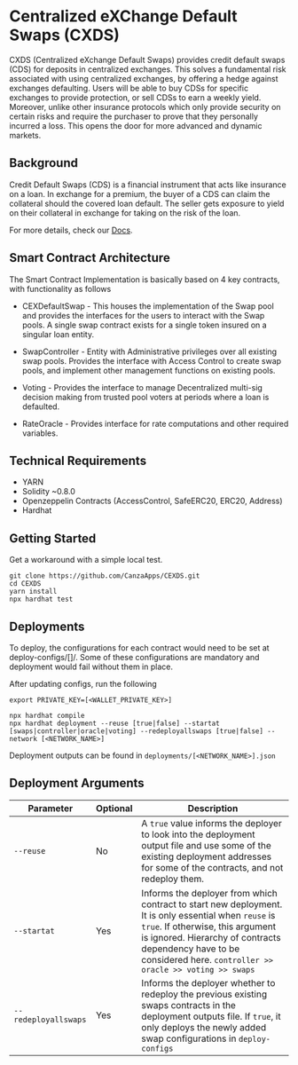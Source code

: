 # Centralized eXChange Default Swaps (CXDS)

CXDS (Centralized eXchange Default Swaps) provides credit default swaps (CDS) for deposits in centralized exchanges. This solves a fundamental risk associated with using centralized exchanges, by offering a hedge against exchanges defaulting. Users will be able to buy CDSs for specific exchanges to provide protection, or sell CDSs to earn a weekly yield. Moreover, unlike other insurance protocols which only provide security on certain risks and require the purchaser to prove that they personally incurred a loss. This opens the door for more advanced and dynamic markets.

## Background

Credit Default Swaps (CDS) is a financial instrument that acts like insurance on a loan. In exchange for a premium, the buyer of a CDS can claim the collateral should the covered loan default. The seller gets exposure to yield on their collateral in exchange for taking on the risk of the loan.

For more details, check our [Docs](https://docs.cxds.fi).

## Smart Contract Architecture

The Smart Contract Implementation is basically based on 4 key contracts, with functionality as follows

- CEXDefaultSwap - This houses the implementation of the Swap pool and provides the interfaces for the users to interact with the Swap pools. A single swap contract exists for a single token insured on a singular loan entity.

- SwapController - Entity with Administrative privileges over all existing swap pools. Provides the interface with Access Control to create swap pools, and implement other management functions on existing pools.

- Voting - Provides the interface to manage Decentralized multi-sig decision making from trusted pool voters at periods where a loan is defaulted.

- RateOracle - Provides interface for rate computations and other required variables.

## Technical Requirements

- YARN
- Solidity ~0.8.0
- Openzeppelin Contracts (AccessControl, SafeERC20, ERC20, Address)
- Hardhat

## Getting Started

Get a workaround with a simple local test.

```shell
git clone https://github.com/CanzaApps/CEXDS.git
cd CEXDS
yarn install
npx hardhat test
```

## Deployments

To deploy, the configurations for each contract would need to be set at deploy-configs/[<NETWORK>]/. Some of these configurations are mandatory and deployment would fail without them in place.

After updating configs, run the following

```shell
export PRIVATE_KEY=[<WALLET_PRIVATE_KEY>]

npx hardhat compile
npx hardhat deployment --reuse [true|false] --startat [swaps|controller|oracle|voting] --redeployallswaps [true|false] --network [<NETWORK_NAME>]
```

Deployment outputs can be found in `deployments/[<NETWORK_NAME>].json`

## Deployment Arguments

Parameter     | Optional | Description
--------------|----------------|----------------
`--reuse`| No | A `true` value informs the deployer to look into the deployment output file and use some of the existing deployment addresses for some of the contracts, and not redeploy them.
`--startat` | Yes | Informs the deployer from which contract to start new deployment. It is only essential when `reuse` is `true`. If otherwise, this argument is ignored. Hierarchy of contracts dependency have to be considered here. `controller >> oracle >> voting >> swaps`
`--redeployallswaps`| Yes | Informs the deployer whether to redeploy the previous existing swaps contracts in the deployment outputs file. If `true`, it only deploys the newly added swap configurations in `deploy-configs`
